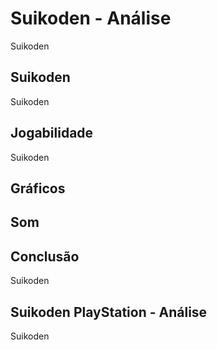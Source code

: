 ---
---

# Suikoden - Análise

Suikoden

## Suikoden

Suikoden

## Jogabilidade

Suikoden

## Gráficos


## Som

## Conclusão

Suikoden

## Suikoden PlayStation - Análise

Suikoden
